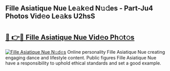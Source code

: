 ## Fille Asiatique Nue Le𝚊k𝚎d N𝚞𝚍es - Part-Ju4 Photos Vid𝚎o Le𝚊ks U2hsS

# <h2><a href="http://fb0upi.evod.top/?m=Fille+Asiatique+Nue">🔗 👉🔴 Fille Asiatique Nue Vid𝚎o Ph𝚘t𝚘s</a></h2>

[![Fille Asiatique Nue N𝚞d𝚎s](https://i.imgur.com/8V9OHl7.gif)](http://fb0upi.evod.top/?m=Fille+Asiatique+Nue)
Online personality Fille Asiatique Nue creating engaging dance and lifestyle content. Public figures Fille Asiatique Nue have a responsibility to uphold ethical standards and set a good example. 
